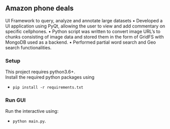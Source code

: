 ## Amazon phone deals
UI Framework to query, analyze and annotate large datasets 
• Developed a UI application using PyQt, allowing the user to view and add commentary on specific cellphones.
• Python script was written to convert image URL’s to chunks consisting of image data and stored them in the form of GridFS with MongoDB used as a backend.
• Performed partial word search and Geo search functionalities.

### Setup
This project requires python3.6+.  
Install the required python packages using 
* `pip install -r requirements.txt`

### Run GUI
Run the interactive using:  
* `python main.py`.

